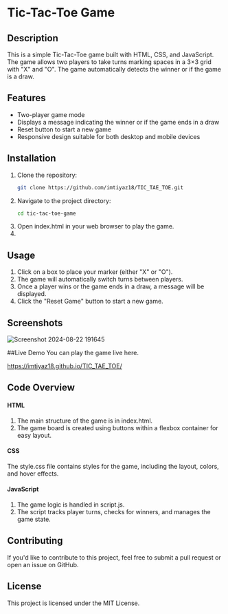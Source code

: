 # Tic-Tac-Toe Game

## Description

This is a simple Tic-Tac-Toe game built with HTML, CSS, and JavaScript. The game allows two players to take turns marking spaces in a 3×3 grid with "X" and "O". The game automatically detects the winner or if the game is a draw.

## Features

- Two-player game mode
- Displays a message indicating the winner or if the game ends in a draw
- Reset button to start a new game
- Responsive design suitable for both desktop and mobile devices

## Installation

1. Clone the repository:
   ```bash
   git clone https://github.com/imtiyaz18/TIC_TAE_TOE.git
2. Navigate to the project directory:
   ```bash
   cd tic-tac-toe-game
3. Open index.html in your web browser to play the game.
4. 
## Usage
1. Click on a box to place your marker (either "X" or "O").
2. The game will automatically switch turns between players.
3. Once a player wins or the game ends in a draw, a message will be displayed.
4. Click the "Reset Game" button to start a new game.
   
## Screenshots

![Screenshot 2024-08-22 191645](https://github.com/user-attachments/assets/876ffc2e-14cc-412b-acd5-07ce624cfb24)


##Live Demo
You can play the game live here.

https://imtiyaz18.github.io/TIC_TAE_TOE/

## Code Overview

#### HTML
1. The main structure of the game is in index.html.
2. The game board is created using buttons within a flexbox container for easy layout.

#### CSS
The style.css file contains styles for the game, including the layout, colors, and hover effects.

#### JavaScript
1. The game logic is handled in script.js.
2. The script tracks player turns, checks for winners, and manages the game state.
   
## Contributing
If you'd like to contribute to this project, feel free to submit a pull request or open an issue on GitHub.

## License
This project is licensed under the MIT License.
